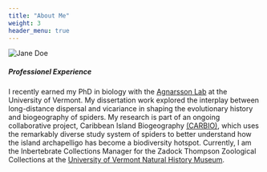 ```yaml
---
title: "About Me"
weight: 3
header_menu: true
---
```


![Jane Doe](images/happy-ethnic-woman-sitting-at-table-with-laptop-3769021.jpg)

##### Professionel Experience

<p>I recently earned my PhD in biology with the <a href="http://www.theridiidae.com">Agnarsson Lab</a> at the University of Vermont. My dissertation work explored the interplay between long-distance dispersal and vicariance in shaping the evolutionary history and biogeography of spiders. My research is part of an ongoing collaborative project, Caribbean Island Biogeography <a href="http://www.islandbiogeography.org">(CARBIO)</a>, which uses the remarkably diverse study system of spiders to better understand how the island archapelligo has become a biodiversity hotspot. Currently, I am the Inbertebrate Collections Manager for the Zadock Thompson Zoological Collections at the <a href="https://www.uvm.edu/vtnaturalhistory">University of Vermont Natural History Museum</a>. 
